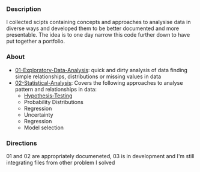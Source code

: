 ### Description
I collected scipts containing concepts and approaches to analysise data in diverse ways and developed them to be better documented and more presentable. The idea is to one day narrow this code further down to have put together a portfolio. 

### About

* [01-Exploratory-Data-Analysis](01-Exploratory-Data-Analysis/): quick and dirty analysis of data finding simple relationships, distributions or missing values in data
* [02-Statistical-Analysis](02-Statistical-Analysis): Covers the following approaches to analyse pattern and relationships in data:
   - [Hypothesis-Testing](02-Statistical-Analysis/Hypothesis-Testing)
   - Probability Distributions
   - Regression
   - Uncertainty
   - Regression
   - Model selection

### Directions

01 and 02 are appropriately documeneted, 03 is in development and I'm still integrating files from other problem I solved
